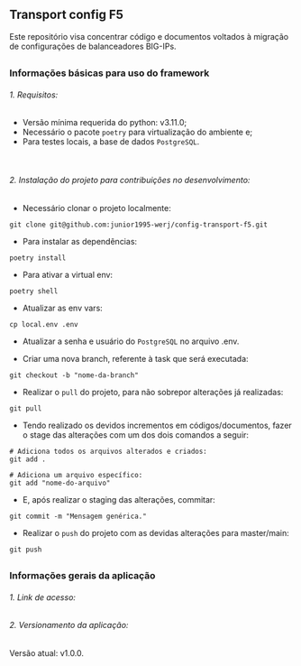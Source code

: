 ## Transport config F5

Este repositório visa concentrar código e documentos voltados à migração de configurações de balanceadores BIG-IPs.

##

### Informações básicas para uso do framework

###### 1. Requisitos:

- Versão mínima requerida do python: v3.11.0;
- Necessário o pacote `poetry` para virtualização do ambiente e;
- Para testes locais, a base de dados `PostgreSQL`.

<br>

###### 2. Instalação do projeto para contribuições no desenvolvimento:
- Necessário clonar o projeto localmente:

```shell
git clone git@github.com:junior1995-werj/config-transport-f5.git
```

- Para instalar as dependências:

```shell
poetry install
```

- Para ativar a virtual env:

```shell
poetry shell
```

- Atualizar as env vars:

```shell
cp local.env .env
```

- Atualizar a senha e usuário do `PostgreSQL` no arquivo .env.

- Criar uma nova branch, referente à task que será executada:
```shell
git checkout -b "nome-da-branch"
```

- Realizar o `pull` do projeto, para não sobrepor alterações já realizadas:
```shell
git pull
```

- Tendo realizado os devidos incrementos em códigos/documentos, fazer o stage das alterações com um dos dois comandos a seguir:
```shell
# Adiciona todos os arquivos alterados e criados:
git add .

# Adiciona um arquivo específico:
git add "nome-do-arquivo"
```

- E, após realizar o staging das alterações, commitar:
```shell
git commit -m "Mensagem genérica."
```

- Realizar o `push` do projeto com as devidas alterações para master/main:
```shell
git push
```

##

### Informações gerais da aplicação

###### 1. Link de acesso:



###### 2. Versionamento da aplicação:
Versão atual: v1.0.0.
